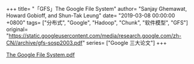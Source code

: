 +++
title= "「GFS」The Google File System"
author= "Sanjay Ghemawat, Howard Gobioff, and Shun-Tak Leung"
date= "2019-03-08 00:00:00 +0800"
tags= ["分布式", "Google", "Hadoop", "Chunk", "软件模型", "GFS"]
original= "https://static.googleusercontent.com/media/research.google.com/zh-CN//archive/gfs-sosp2003.pdf"
series= ["Google 三大论文"]
+++

<i class="fa fa-book"></i> <a href="/libraries/pdf/gfs-sosp2003.pdf" target="_Blank" rel="bookmark">The Google File System.pdf</a>